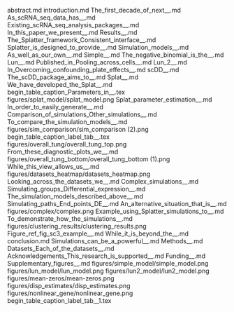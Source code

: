 abstract.md
introduction.md
The_first_decade_of_next__.md
As_scRNA_seq_data_has__.md
Existing_scRNA_seq_analysis_packages__.md
In_this_paper_we_present__.md
Results__.md
The_Splatter_framework_Consistent_interface__.md
Splatter_is_designed_to_provide__.md
Simulation_models__.md
As_well_as_our_own__.md
Simple__.md
The_negative_binomial_is_the__.md
Lun__.md
Published_in_Pooling_across_cells__.md
Lun_2__.md
In_Overcoming_confounding_plate_effects__.md
scDD__.md
The_scDD_package_aims_to__.md
Splat__.md
We_have_developed_the_Splat__.md
begin_table_caption_Parameters_in__.tex
figures/splat_model/splat_model.png
Splat_parameter_estimation__.md
In_order_to_easily_generate__.md
Comparison_of_simulations_Other_simulations__.md
To_compare_the_simulation_models__.md
figures/sim_comparison/sim_comparison (2).png
begin_table_caption_label_tab__.tex
figures/overall_tung/overall_tung_top.png
From_these_diagnostic_plots_we__.md
figures/overall_tung_bottom/overall_tung_bottom (1).png
While_this_view_allows_us__.md
figures/datasets_heatmap/datasets_heatmap.png
Looking_across_the_datasets_we__.md
Complex_simulations__.md
Simulating_groups_Differential_expression__.md
The_simulation_models_described_above__.md
Simulating_paths_End_points_DE__.md
An_alternative_situation_that_is__.md
figures/complex/complex.png
Example_using_Splatter_simulations_to__.md
To_demonstrate_how_the_simulations__.md
figures/clustering_results/clustering_results.png
Figure_ref_fig_sc3_example__.md
While_it_is_beyond_the__.md
conclusion.md
Simulations_can_be_a_powerful__.md
Methods__.md
Datasets_Each_of_the_datasets__.md
Acknowledgements_This_research_is_supported__.md
Funding__.md
Supplementary_figures__.md
figures/simple_model/simple_model.png
figures/lun_model/lun_model.png
figures/lun2_model/lun2_model.png
figures/mean-zeros/mean-zeros.png
figures/disp_estimates/disp_estimates.png
figures/nonlinear_gene/nonlinear_gene.png
begin_table_caption_label_tab__1.tex
